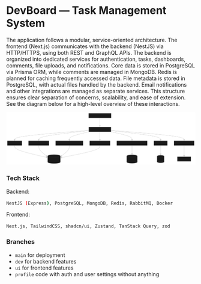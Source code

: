 # DevBoard — Task Management System

The application follows a modular, service-oriented architecture. The frontend (Next.js) communicates with the backend (NestJS) via HTTP/HTTPS, using both REST and GraphQL APIs. The backend is organized into dedicated services for authentication, tasks, dashboards, comments, file uploads, and notifications. Core data is stored in PostgreSQL via Prisma ORM, while comments are managed in MongoDB. Redis is planned for caching frequently accessed data. File metadata is stored in PostgreSQL, with actual files handled by the backend. Email notifications and other integrations are managed as separate services. This structure ensures clear separation of concerns, scalability, and ease of extension. See the diagram below for a high-level overview of these interactions.

![Architecture](/architecture.svg)


### Tech Stack

Backend:

```bash
NestJS (Express), PostgreSQL, MongoDB, Redis, RabbitMQ, Docker
```

Frontend:

```bash
Next.js, TailwindCSS, shadcn/ui, Zustand, TanStack Query, zod
```


### Branches

- ``main`` for deployment
- ``dev`` for backend features
- ``ui`` for frontend features
- ``profile`` code with auth and user settings without anything

